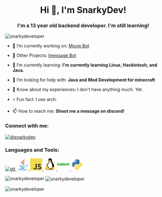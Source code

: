<h1 align="center">Hi 👋, I'm SnarkyDev!</h1>
<h3 align="center">I'm a 13 year old backend developer. I'm still learning!</h3>


<p align="left"> <img src="https://komarev.com/ghpvc/?username=snarkydeveloper&label=Profile%20views&color=0e75b6&style=flat" alt="snarkydeveloper" /> </p>

- 🔭 I’m currently working on: [Movie Bot](https://github.com/SnarkyDeveloper/Movie-Bot)

- 🔭 Other Projects: [Imessage Bot](https://github.com/SnarkyDeveloper/Messages-Bot)

- 🌱 I’m currently learning: **I'm currently learning Linux, Hackintosh, and Java.**

- 🤝 I’m looking for help with: **Java and Mod Development for minecraft**

- 📄 Know about my experiences: I don't have anything much. Yet.

- ⚡ Fun fact: I use arch.

- 📫 How to reach me: **Shoot me a message on discord!**

<h3 align="left">Connect with me:</h3>
<p align="left">
<a href="https://discord.gg/@snarkydev" target="blank"><img align="center" src="https://raw.githubusercontent.com/rahuldkjain/github-profile-readme-generator/master/src/images/icons/Social/discord.svg" alt="@snarkydev" height="30" width="40" /></a>
</p>

<h3 align="left">Languages and Tools:</h3>
<p align="left"> <a href="https://git-scm.com/" target="_blank" rel="noreferrer"> <img src="https://www.vectorlogo.zone/logos/git-scm/git-scm-icon.svg" alt="git" width="40" height="40"/> </a> <a href="https://www.java.com" target="_blank" rel="noreferrer"> <img src="https://raw.githubusercontent.com/devicons/devicon/master/icons/java/java-original.svg" alt="java" width="40" height="40"/> </a> <a href="https://developer.mozilla.org/en-US/docs/Web/JavaScript" target="_blank" rel="noreferrer"> <img src="https://raw.githubusercontent.com/devicons/devicon/master/icons/javascript/javascript-original.svg" alt="javascript" width="40" height="40"/> </a> <a href="https://www.linux.org/" target="_blank" rel="noreferrer"> <img src="https://raw.githubusercontent.com/devicons/devicon/master/icons/linux/linux-original.svg" alt="linux" width="40" height="40"/> </a> <a href="https://www.nginx.com" target="_blank" rel="noreferrer"> <img src="https://raw.githubusercontent.com/devicons/devicon/master/icons/nginx/nginx-original.svg" alt="nginx" width="40" height="40"/> </a> <a href="https://www.python.org" target="_blank" rel="noreferrer"> <img src="https://raw.githubusercontent.com/devicons/devicon/master/icons/python/python-original.svg" alt="python" width="40" height="40"/> </a> </p>

<p><img align="left" src="https://github-readme-stats.vercel.app/api/top-langs?username=snarkydeveloper&show_icons=true&locale=en&layout=compact" alt="snarkydeveloper" /></p>

<p>&nbsp;<img align="center" src="https://github-readme-stats.vercel.app/api?username=snarkydeveloper&show_icons=true&locale=en" alt="snarkydeveloper" /></p>

<p><img align="center" src="https://github-readme-streak-stats.herokuapp.com/?user=snarkydeveloper&" alt="snarkydeveloper" /></p>
